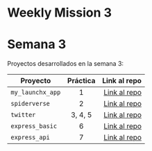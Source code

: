 # Weekly Mission 3

# Semana 3 

Proyectos desarrollados en la semana 3:

| Proyecto | Práctica | Link al repo |
| ------------- |:-------------:| -----:|
|`my_launchx_app`|1|[Link al repo](https://github.com/AliciaGaona/my_launchx_app)|
|`spiderverse`|2|[Link al repo](https://github.com/AliciaGaona/spiderverse)|
|`twitter`|3, 4, 5|[Link al repo](https://github.com/AliciaGaona/twitter)|
|`express_basic`|6|[Link al repo](https://github.com/AliciaGaona/express_basic)|
|`express_api`|7|[Link al repo](https://github.com/AliciaGaona/express_api)|
